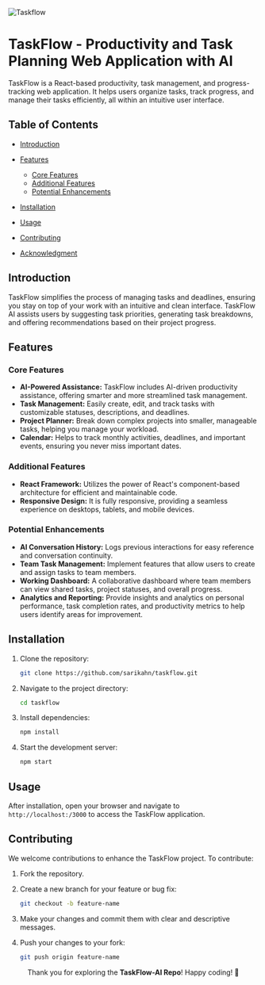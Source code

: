 ![Taskflow](https://github.com/user-attachments/assets/a099202b-647e-431c-a663-9cd544f15690?raw=true)


# TaskFlow - Productivity and Task Planning Web Application with AI

TaskFlow is a React-based productivity, task management, and progress-tracking web application. It helps users organize tasks, track progress, and manage their tasks efficiently, all within an intuitive user interface.

## Table of Contents

- [Introduction](#introduction)
- [Features](#features)
    - [Core Features](#core-features)
    - [Additional Features](#additional-features)
    - [Potential Enhancements](#potential-enhancements)
- [Installation](#installation)
- [Usage](#usage)
- [Contributing](#contributing)

- [Acknowledgment](#acknowledgment)

## Introduction

TaskFlow simplifies the process of managing tasks and deadlines, ensuring you stay on top of your work with an intuitive and clean interface. TaskFlow AI assists users by suggesting task priorities, generating task breakdowns, and offering recommendations based on their project progress.

## Features

### Core Features

- **AI-Powered Assistance:** TaskFlow includes AI-driven productivity assistance, offering smarter and more streamlined task management.
- **Task Management:** Easily create, edit, and track tasks with customizable statuses, descriptions, and deadlines.
- **Project Planner:** Break down complex projects into smaller, manageable tasks, helping you manage your workload.
- **Calendar:** Helps to track monthly activities, deadlines, and important events, ensuring you never miss important dates.

### Additional Features

- **React Framework:** Utilizes the power of React's component-based architecture for efficient and maintainable code.
- **Responsive Design:** It is fully responsive, providing a seamless experience on desktops, tablets, and mobile devices.

### Potential Enhancements

- **AI Conversation History:** Logs previous interactions for easy reference and conversation continuity.
- **Team Task Management:** Implement features that allow users to create and assign tasks to team members.
- **Working Dashboard:** A collaborative dashboard where team members can view shared tasks, project statuses, and overall progress.
- **Analytics and Reporting:** Provide insights and analytics on personal performance, task completion rates, and productivity metrics to help users identify areas for improvement.

## Installation

1. Clone the repository:

   ```bash
   git clone https://github.com/sarikahn/taskflow.git
   ```

2. Navigate to the project directory:

   ```bash
   cd taskflow
   ```

3. Install dependencies:

   ```bash
   npm install
   ```

5. Start the development server:

   ```bash
   npm start
   ```

## Usage

After installation, open your browser and navigate to `http://localhost:/3000` to access the TaskFlow application.

## Contributing

We welcome contributions to enhance the TaskFlow project. To contribute:

1. Fork the repository.
2. Create a new branch for your feature or bug fix:

   ```bash
   git checkout -b feature-name
   ```

3. Make your changes and commit them with clear and descriptive messages.
4. Push your changes to your fork:

   ```bash
   git push origin feature-name
   ```

<p align="center">Thank you for exploring the <strong>TaskFlow-AI Repo</strong>! Happy coding! 🚀</p>
